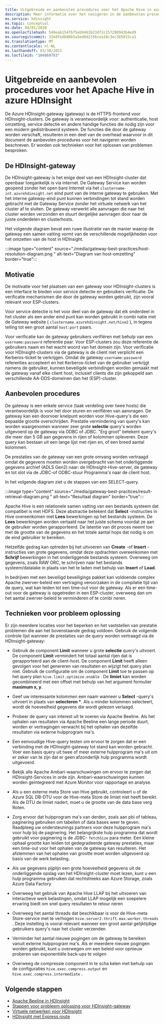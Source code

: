 ```yaml
---
title: Uitgebreide en aanbevolen procedures voor het Apache Hive in azure HDInsight
description: Meer informatie over het navigeren in de aanbevolen procedures voor het uitvoeren van Hive-query's via de Azure HDInsight-gateway
ms.service: hdinsight
ms.topic: conceptual
ms.date: 04/01/2020
ms.openlocfilehash: 549eab1547b75eb9461b23df2c157290943b4ed9
ms.sourcegitcommit: 32e0fedb80b5a5ed0d2336cea18c3ec3b5015ca1
ms.translationtype: MT
ms.contentlocale: nl-NL
ms.lasthandoff: 03/30/2021
ms.locfileid: "104869783"
---
```

# <a name="gateway-deep-dive-and-best-practices-for-apache-hive-in-azure-hdinsight"></a>Uitgebreide en aanbevolen procedures voor het Apache Hive in azure HDInsight

De Azure HDInsight-gateway (gateway) is de HTTPS-frontend voor HDInsight-clusters. De gateway is verantwoordelijk voor: authenticatie, host omzetting, service detectie en andere handige functies die nodig zijn voor een modern gedistribueerd systeem. De functies die door de gateway worden verschaft, resulteren in een deel van de overhead waarvoor in dit document de aanbevolen procedures voor het navigeren worden beschreven. Er worden ook technieken voor het oplossen van problemen besproken.

## <a name="the-hdinsight-gateway"></a>De HDInsight-gateway

De HDInsight-gateway is het enige deel van een HDInsight-cluster dat openbaar toegankelijk is via internet. De Gateway Service kan worden geopend zonder het open bare Internet via het `clustername-int.azurehdinsight.net` eind punt van de interne gateway te gebruiken. Met het interne gateway-eind punt kunnen verbindingen tot stand worden gebracht met de Gateway Service zonder het virtuele netwerk van het cluster af te sluiten. De gateway verwerkt alle aanvragen die naar het cluster worden verzonden en stuurt dergelijke aanvragen door naar de juiste onderdelen en clusterhosts.

Het volgende diagram bevat een ruwe illustratie van de manier waarop de gateway een samen vatting vormt van de verschillende mogelijkheden voor het omzetten van de host in HDInsight.

:::image type="content" source="./media/gateway-best-practices/host-resolution-diagram.png " alt-text="Diagram van host-omzetting" border="true":::

## <a name="motivation"></a>Motivatie

De motivatie voor het plaatsen van een gateway voor HDInsight-clusters is een interface te bieden voor service detectie en gebruikers verificatie. De verificatie mechanismen die door de gateway worden gebruikt, zijn vooral relevant voor ESP-clusters.

Voor service detectie is het voor deel van de gateway dat elk onderdeel in het cluster als een ander eind punt kan worden gebruikt in combi natie met de Gateway website ( `clustername.azurehdinsight.net/hive2` ), in tegens telling tot een groot aantal `host:port` paars.

Voor verificatie kan de gateway gebruikers verifiëren met behulp van een `username:password` referentie paar. Voor ESP-clusters zou deze referentie de gebruikers naam en het wacht woord van het domein zijn. Voor verificatie voor HDInsight-clusters via de gateway is de client niet verplicht een Kerberos-ticket te verkrijgen. Omdat de gateway `username:password` referenties accepteert en het Kerberos-ticket van de gebruiker verkrijgt namens de gebruiker, kunnen beveiligde verbindingen worden gemaakt met de gateway vanaf elke client host, inclusief clients die zijn gekoppeld aan verschillende AA-DDS-domeinen dan het (ESP)-cluster.

## <a name="best-practices"></a>Aanbevolen procedures

De gateway is een enkele service (taak verdeling over twee hosts) die verantwoordelijk is voor het door sturen en verifiëren van aanvragen. De gateway kan een doorvoer knelpunt worden voor Hive-query's die een bepaalde grootte overschrijden. Prestatie vermindering van query's kan worden waargenomen wanneer zeer grote **selectie** query's worden uitgevoerd op de gateway via ODBC of JDBC. "Erg groot" betekent query's die meer dan 5 GB aan gegevens in rijen of kolommen opleveren. Deze query kan bestaan uit een lange lijst met rijen en, of een breed aantal kolommen.

De prestaties van de gateway van een grote omvang worden vertraagd omdat de gegevens moeten worden overgebracht van het onderliggende gegevens archief (ADLS Gen2) naar: de HDInsight-Hive-server, de gateway en tot slot via de JDBC-of ODBC-stuur Programma's naar de client host.

In het volgende diagram ziet u de stappen van een SELECT-query.

:::image type="content" source="./media/gateway-best-practices/result-retrieval-diagram.png " alt-text="Resultaat diagram" border="true":::

Apache Hive is een relationele samen vatting van een bestands systeem dat compatibel is met HDFS. Deze abstractie betekent dat **Select** -instructies in Hive overeenkomen met **Lees** bewerkingen op het bestands systeem. De **Lees** bewerkingen worden vertaald naar het juiste schema voordat ze aan de gebruiker worden gerapporteerd. De latentie van dit proces neemt toe met de grootte van de gegevens en het totale aantal hops dat nodig is om de eind gebruiker te bereiken.

Hetzelfde gedrag kan optreden bij het uitvoeren van **Create** -of **Insert** -instructies van grote gegevens, omdat deze opdrachten overeenkomen met **Schrijf** bewerkingen in het onderliggende bestands systeem. Overweeg om gegevens, zoals RAW ORC, te schrijven naar het bestands systeem/datalake in plaats van het te laden met behulp van **Insert** of **Load**.

In bedrijven met een beveiligd beveiligings pakket kan voldoende complex Apache zwerver-beleid een vertraging veroorzaken in de compilatie tijd van de query, wat kan leiden tot een time-out voor de gateway. Als er een time-out voor de gateway is opgetreden in een ESP-cluster, overweeg dan om het aantal zwerver-beleid te verminderen of te combi neren.

## <a name="troubleshooting-techniques"></a>Technieken voor probleem oplossing

Er zijn meerdere locaties voor het beperken en het vaststellen van prestatie problemen die aan het bovenstaande gedrag voldoen. Gebruik de volgende controle lijst wanneer de prestaties van de query worden vertraagd via de HDInsight-gateway:

* Gebruik de component **Limit** wanneer u grote **selectie** query's uitvoert. De component **Limit** vermindert het totaal aantal rijen dat is gerapporteerd aan de client-host. De component **Limit** heeft alleen gevolgen voor het genereren van resultaten en wijzigt het query plan niet. Gebruik de configuratie om de component **Limit** toe te passen op het query plan `hive.limit.optimize.enable` . De **limiet** kan worden gecombineerd met een offset met behulp van het argument formulier **maximum x, y**.

* Geef uw interessante kolommen een naam wanneer u **Select** -query's uitvoert in plaats van **selecteren \***. Als u minder kolommen selecteert, wordt de hoeveelheid gegevens die wordt gelezen verlaagd.

* Probeer de query van interest uit te voeren via Apache Beeline. Als het ophalen van resultaten via Apache Beeline een lange periode duurt, worden er vertragingen verwacht bij het ophalen van dezelfde resultaten via externe hulpprogram ma's.

* Een eenvoudige Hive-query testen om ervoor te zorgen dat er een verbinding met de HDInsight-gateway tot stand kan worden gebracht. Voer een basis query uit twee of meer externe hulpprogram ma's uit om er zeker van te zijn dat er geen afzonderlijk hulp programma wordt uitgevoerd.

* Bekijk alle Apache Ambari-waarschuwingen om ervoor te zorgen dat HDInsight-Services in orde zijn. Ambari-waarschuwingen kunnen worden geïntegreerd met Azure Monitor voor rapportage en analyse.

* Als u een externe meta Store van Hive gebruikt, controleert u of de Azure SQL DB-DTU voor de Hive-meta Store de limiet niet heeft bereikt. Als de DTU de limiet nadert, moet u de grootte van de data base verg Roten.

* Zorg ervoor dat hulpprogram ma's van derden, zoals aan pbi of tableau, paginering gebruiken om tabellen of data bases weer te geven. Raadpleeg uw ondersteunings partners voor deze hulpprogram ma's voor hulp bij de paginering. Het belangrijkste hulp programma dat wordt gebruikt voor paginering is de JDBC- `fetchSize` para meter. Een kleine ophaal grootte kan leiden tot gedegradeerde gateway prestaties, maar een time-out voor het ophalen van de gateway kan resulteren. Het afstemmen van het ophalen van grootte moet worden uitgevoerd op basis van de werk belasting.

* Als uw gegevens pijplijn een grote hoeveelheid gegevens uit de onderliggende opslag van het HDInsight-cluster moet lezen, kunt u een hulp programma gebruiken dat rechtstreeks aan Azure Storage, zoals Azure Data Factory

* Overweeg het gebruik van Apache Hive LLAP bij het uitvoeren van interactieve werk belastingen, omdat LLAP mogelijk een soepelere ervaring biedt om snel query resultaten te retour neren

* Overweeg het aantal threads dat beschikbaar is voor de Hive-meta Store-service met te verhogen `hive.server2.thrift.max.worker.threads` . Deze instelling is vooral relevant wanneer een groot aantal gelijktijdige gebruikers query's naar het cluster verzenden

* Verminder het aantal nieuwe pogingen om de gateway te bereiken vanuit externe hulpprogram ma's. Als er meerdere nieuwe pogingen worden gebruikt, kunt u overwegen om een beleid voor opnieuw proberen van exponentiële back-ups te volgen

* Overweeg de compressie component in te scha kelen met behulp van de configuraties `hive.exec.compress.output` en `hive.exec.compress.intermediate` .

## <a name="next-steps"></a>Volgende stappen

* [Apache Beeline in HDInsight](../hadoop/apache-hadoop-use-hive-beeline.md)
* [Stappen voor probleem oplossing voor HDInsight-gateway](./troubleshoot-gateway-timeout.md)
* [Virtuele netwerken voor HDInsight](../hdinsight-plan-virtual-network-deployment.md)
* [HDInsight met Express route](../connect-on-premises-network.md)